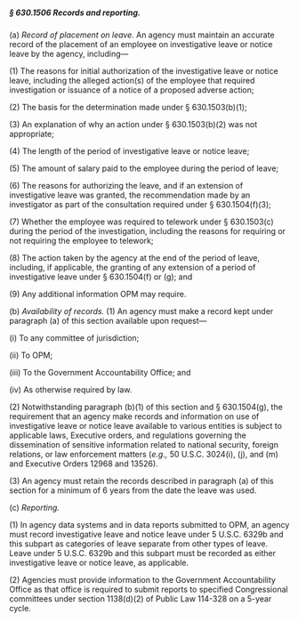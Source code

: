 ##### § 630.1506 Records and reporting. #####

(a) *Record of placement on leave.* An agency must maintain an accurate record of the placement of an employee on investigative leave or notice leave by the agency, including—

(1) The reasons for initial authorization of the investigative leave or notice leave, including the alleged action(s) of the employee that required investigation or issuance of a notice of a proposed adverse action;

(2) The basis for the determination made under § 630.1503(b)(1);

(3) An explanation of why an action under § 630.1503(b)(2) was not appropriate;

(4) The length of the period of investigative leave or notice leave;

(5) The amount of salary paid to the employee during the period of leave;

(6) The reasons for authorizing the leave, and if an extension of investigative leave was granted, the recommendation made by an investigator as part of the consultation required under § 630.1504(f)(3);

(7) Whether the employee was required to telework under § 630.1503(c) during the period of the investigation, including the reasons for requiring or not requiring the employee to telework;

(8) The action taken by the agency at the end of the period of leave, including, if applicable, the granting of any extension of a period of investigative leave under § 630.1504(f) or (g); and

(9) Any additional information OPM may require.

(b) *Availability of records.* (1) An agency must make a record kept under paragraph (a) of this section available upon request—

(i) To any committee of jurisdiction;

(ii) To OPM;

(iii) To the Government Accountability Office; and

(iv) As otherwise required by law.

(2) Notwithstanding paragraph (b)(1) of this section and § 630.1504(g), the requirement that an agency make records and information on use of investigative leave or notice leave available to various entities is subject to applicable laws, Executive orders, and regulations governing the dissemination of sensitive information related to national security, foreign relations, or law enforcement matters (*e.g.,* 50 U.S.C. 3024(i), (j), and (m) and Executive Orders 12968 and 13526).

(3) An agency must retain the records described in paragraph (a) of this section for a minimum of 6 years from the date the leave was used.

(c) *Reporting.*

(1) In agency data systems and in data reports submitted to OPM, an agency must record investigative leave and notice leave under 5 U.S.C. 6329b and this subpart as categories of leave separate from other types of leave. Leave under 5 U.S.C. 6329b and this subpart must be recorded as either investigative leave or notice leave, as applicable.

(2) Agencies must provide information to the Government Accountability Office as that office is required to submit reports to specified Congressional committees under section 1138(d)(2) of Public Law 114-328 on a 5-year cycle.